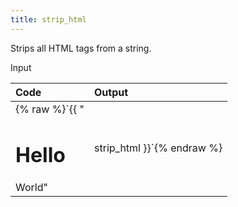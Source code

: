 ```yaml
---
title: strip_html
---
```


<p>Strips all HTML tags from a string.</p>

<p class="input">Input</p>

| Code                                                   | Output             |
|:-------------------------------------------------------|:-------------------|
| {% raw %}`{{ "<h1>Hello</h1> World" | strip_html }}`{% endraw %}     | `Hello World` |
